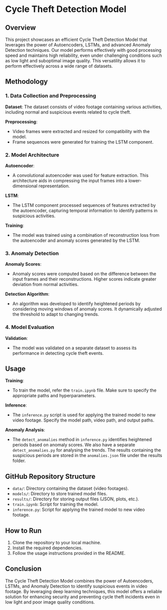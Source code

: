 # Cycle Theft Detection Model

## Overview

This project showcases an efficient Cycle Theft Detection Model that leverages the power of Autoencoders, LSTMs, and advanced Anomaly Detection techniques. Our model performs effectively with good processing speed and maintains high reliability, even under challenging conditions such as low light and suboptimal image quality. This versatility allows it to perform effectively across a wide range of datasets.

## Methodology

### 1. Data Collection and Preprocessing

**Dataset**: The dataset consists of video footage containing various activities, including normal and suspicious events related to cycle theft.

**Preprocessing**:

- Video frames were extracted and resized for compatibility with the model.
- Frame sequences were generated for training the LSTM component.

### 2. Model Architecture

**Autoencoder**:

- A convolutional autoencoder was used for feature extraction. This architecture aids in compressing the input frames into a lower-dimensional representation.

**LSTM**:

- The LSTM component processed sequences of features extracted by the autoencoder, capturing temporal information to identify patterns in suspicious activities.

**Training**:

- The model was trained using a combination of reconstruction loss from the autoencoder and anomaly scores generated by the LSTM.

### 3. Anomaly Detection

**Anomaly Scores**:

- Anomaly scores were computed based on the difference between the input frames and their reconstructions. Higher scores indicate greater deviation from normal activities.

**Detection Algorithm**:

- An algorithm was developed to identify heightened periods by considering moving windows of anomaly scores. It dynamically adjusted the threshold to adapt to changing trends.

### 4. Model Evaluation

**Validation**:

- The model was validated on a separate dataset to assess its performance in detecting cycle theft events.

## Usage

**Training**:

- To train the model, refer the `train.ipynb` file. Make sure to specify the appropriate paths and hyperparameters.

**Inference**:

- The `inference.py` script is used for applying the trained model to new video footage. Specify the model path, video path, and output paths.

**Anomaly Analysis**:

- The `detect_anomalies` method in `inference.py` identifies heightened periods based on anomaly scores. We also have a separate `detect_anomalies.py` for analysing the trends. The results containing the suspicious periods are stored in the `anomalies.json` file under the results folder.

## GitHub Repository Structure

- `data/`: Directory containing the dataset (video footages).
- `models/`: Directory to store trained model files.
- `results/`: Directory for storing output files (JSON, plots, etc.).
- `train.ipynb`: Script for training the model.
- `inference.py`: Script for applying the trained model to new video footage.


## How to Run

1. Clone the repository to your local machine.
2. Install the required dependencies.
3. Follow the usage instructions provided in the README.

## Conclusion

The Cycle Theft Detection Model combines the power of Autoencoders, LSTMs, and Anomaly Detection to identify suspicious events in video footage. By leveraging deep learning techniques, this model offers a reliable solution for enhancing security and preventing cycle theft incidents even in low light and poor image quality conditions.
